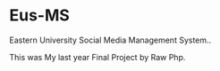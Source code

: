 # Eus-MS

Eastern University Social Media Management System..

This was My last year Final Project by Raw Php. 